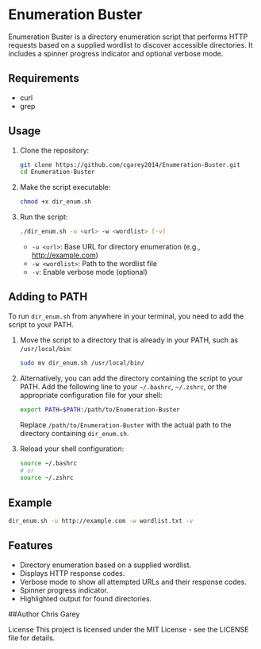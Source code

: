 # Enumeration Buster

Enumeration Buster is a directory enumeration script that performs HTTP requests based on a supplied wordlist to discover accessible directories. It includes a spinner progress indicator and optional verbose mode.

## Requirements

- curl
- grep

## Usage

1. Clone the repository:

    ```sh
    git clone https://github.com/cgarey2014/Enumeration-Buster.git
    cd Enumeration-Buster
    ```

2. Make the script executable:

    ```sh
    chmod +x dir_enum.sh
    ```

3. Run the script:

    ```sh
    ./dir_enum.sh -u <url> -w <wordlist> [-v]
    ```

    - `-u <url>`: Base URL for directory enumeration (e.g., http://example.com)
    - `-w <wordlist>`: Path to the wordlist file
    - `-v`: Enable verbose mode (optional)

## Adding to PATH

To run `dir_enum.sh` from anywhere in your terminal, you need to add the script to your PATH.

1. Move the script to a directory that is already in your PATH, such as `/usr/local/bin`:

    ```sh
    sudo mv dir_enum.sh /usr/local/bin/
    ```

2. Alternatively, you can add the directory containing the script to your PATH. Add the following line to your `~/.bashrc`, `~/.zshrc`, or the appropriate configuration file for your shell:

    ```sh
    export PATH=$PATH:/path/to/Enumeration-Buster
    ```

    Replace `/path/to/Enumeration-Buster` with the actual path to the directory containing `dir_enum.sh`.

3. Reload your shell configuration:

    ```sh
    source ~/.bashrc
    # or
    source ~/.zshrc
    ```

## Example

```sh
dir_enum.sh -u http://example.com -w wordlist.txt -v
```

## Features
- Directory enumeration based on a supplied wordlist.
- Displays HTTP response codes.
- Verbose mode to show all attempted URLs and their response codes.
- Spinner progress indicator.
- Highlighted output for found directories.

##Author
Chris Garey

License
This project is licensed under the MIT License - see the LICENSE file for details.
